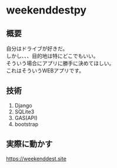 # weekenddestpy
## 概要
 自分はドライブが好きだ。  
 しかし、、、目的地は特にどこでもいい。  
 そういう場合にアプリに勝手に決めてほしい。  
 これはそういうWEBアプリです。  
 

## 技術
1. Django  
1. SQLite3  
1. GAS(API)  
1. bootstrap  

## 実際に動かす
https://weekenddest.site
